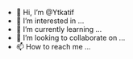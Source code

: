 - 👋 Hi, I’m @Ytkatif
- 👀 I’m interested in ...
- 🌱 I’m currently learning ...
- 💞️ I’m looking to collaborate on ...
- 📫 How to reach me ...

<!---
Ytkatif/Ytkatif is a ✨ special ✨ repository because its `README.md` (this file) appears on your GitHub profile.
You can click the Preview link to take a look at your changes.
--->
